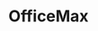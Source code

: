 ---
title: "OfficeMax"
url: /indianapolis/officemax-east-county-line-road/
shop: office supplies
---